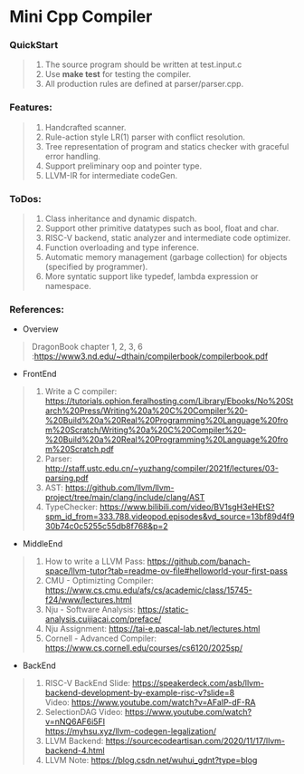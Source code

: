 # Mini Cpp Compiler 

### QuickStart

> 1. The source program should be written at test.input.c
> 2. Use <b>make test</b> for testing the compiler.
> 3. All production rules are defined at parser/parser.cpp.

### Features:

> 1. Handcrafted scanner.
> 2. Rule-action style LR(1) parser with conflict resolution.
> 3. Tree representation of program and statics checker with graceful error handling.
> 4. Support preliminary oop and pointer type.
> 5. LLVM-IR for intermediate codeGen.

### ToDos:

> 1. Class inheritance and dynamic dispatch.
> 2. Support other primitive datatypes such as bool, float and char.
> 3. RISC-V backend, static analyzer and intermediate code optimizer.
> 4. Function overloading and type inference.
> 5. Automatic memory management (garbage collection) for objects (specified by programmer).
> 6. More syntatic support like typedef, lambda expression or namespace.

### References:
- Overview
> DragonBook chapter 1, 2, 3, 6 :https://www3.nd.edu/~dthain/compilerbook/compilerbook.pdf

- FrontEnd
> 1. Write a C compiler: https://tutorials.ophion.feralhosting.com/Library/Ebooks/No%20Starch%20Press/Writing%20a%20C%20Compiler%20-%20Build%20a%20Real%20Programming%20Language%20from%20Scratch/Writing%20a%20C%20Compiler%20-%20Build%20a%20Real%20Programming%20Language%20from%20Scratch.pdf
> 2. Parser: http://staff.ustc.edu.cn/~yuzhang/compiler/2021f/lectures/03-parsing.pdf
> 3. AST: https://github.com/llvm/llvm-project/tree/main/clang/include/clang/AST
> 4. TypeChecker: https://www.bilibili.com/video/BV1sgH3eHEtS?spm_id_from=333.788.videopod.episodes&vd_source=13bf89d4f930b74c0c5255c55db8f768&p=2

- MiddleEnd
> 1. How to write a LLVM Pass: https://github.com/banach-space/llvm-tutor?tab=readme-ov-file#helloworld-your-first-pass 
> 2. CMU - Optimizting Compiler: https://www.cs.cmu.edu/afs/cs/academic/class/15745-f24/www/lectures.html
> 3. Nju - Software Analysis: https://static-analysis.cuijiacai.com/preface/
> 4. Nju Assignment: https://tai-e.pascal-lab.net/lectures.html
> 5. Cornell - Advanced Compiler: https://www.cs.cornell.edu/courses/cs6120/2025sp/


- BackEnd
> 1. RISC-V BackEnd Slide: https://speakerdeck.com/asb/llvm-backend-development-by-example-risc-v?slide=8</br>
Video: https://www.youtube.com/watch?v=AFaIP-dF-RA
> 3. SelectionDAG Video: https://www.youtube.com/watch?v=nNQ6AF6i5FI </br>
https://myhsu.xyz/llvm-codegen-legalization/
> 4. LLVM Backend: https://sourcecodeartisan.com/2020/11/17/llvm-backend-4.html
> 5. LLVM Note: https://blog.csdn.net/wuhui_gdnt?type=blog
